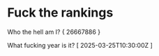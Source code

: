 # Fuck the rankings

Who the hell am I?
{ 26667886 }

What fucking year is it?
[ 2025-03-25T10:30:00Z ]
